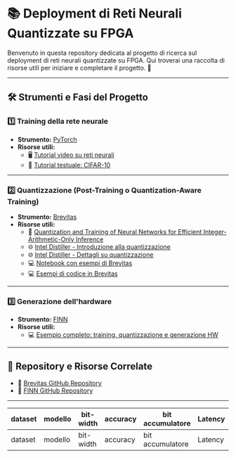# 📚 Deployment di Reti Neurali Quantizzate su FPGA

Benvenuto in questa repository dedicata al progetto di ricerca sul deployment di reti neurali quantizzate su FPGA. Qui troverai una raccolta di risorse utili per iniziare e completare il progetto. 🚀

---

## 🛠️ Strumenti e Fasi del Progetto

### 1️⃣ **Training della rete neurale**
- **Strumento:** [PyTorch](https://pytorch.org)
- **Risorse utili:**
  - 🖥️ [Tutorial video su reti neurali](https://www.youtube.com/watch?v=pDdP0TFzsoQ)
  - 📘 [Tutorial testuale: CIFAR-10](https://pytorch.org/tutorials/beginner/blitz/cifar10_tutorial.html)

---

### 2️⃣ **Quantizzazione (Post-Training o Quantization-Aware Training)**
- **Strumento:** [Brevitas](https://github.com/Xilinx/brevitas)
- **Risorse utili:**
  - 📜 [Quantization and Training of Neural Networks for Efficient Integer-Arithmetic-Only Inference](https://openaccess.thecvf.com/content_cvpr_2018/papers/Jacob_Quantization_and_Training_CVPR_2018_paper.pdf)
  - 🌐 [Intel Distiller - Introduzione alla quantizzazione](https://intellabs.github.io/distiller/quantization.html)
  - 🌐 [Intel Distiller - Dettagli su quantizzazione](https://intellabs.github.io/distiller/algo_quantization.html)
  - 💻 [Notebook con esempi di Brevitas](https://github.com/Xilinx/brevitas/tree/master/notebooks)
  - 💻 [Esempi di codice in Brevitas](https://github.com/Xilinx/brevitas/tree/master/src/brevitas_examples)

---

### 3️⃣ **Generazione dell'hardware**
- **Strumento:** [FINN](https://github.com/Xilinx/finn)
- **Risorse utili:**
  - 💻 [Esempio completo: training, quantizzazione e generazione HW](https://github.com/Xilinx/finn/tree/main/notebooks/end2end_example/cybersecurity)

---

## 📎 Repository e Risorse Correlate
- 🔗 [Brevitas GitHub Repository](https://github.com/Xilinx/brevitas/tree/master)
- 🔗 [FINN GitHub Repository](https://github.com/Xilinx/finn)

---

|dataset|modello|bit-width|accuracy|bit accumulatore|Latency|FFs|LUTs|BRAMs|DSPs|etc.|
|-------|-------|---------|--------|----------------|-------|---|----|-----|----|----|
|dataset|modello|bit-width|accuracy|bit accumulatore|Latency|FFs|LUTs|BRAMs|DSPs|etc.|

